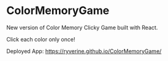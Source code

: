 # ColorMemoryGame
New version of Color Memory Clicky Game built with React.

Click each color only once!

Deployed App: https://ryverine.github.io/ColorMemoryGame/
